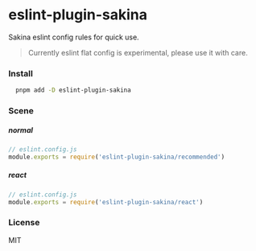# eslint-plugin-sakina

Sakina eslint config rules for quick use.

> Currently eslint flat config is experimental, please use it with care.

### Install

```bash
  pnpm add -D eslint-plugin-sakina
```

### Scene

##### normal

```js
// eslint.config.js
module.exports = require('eslint-plugin-sakina/recommended')
```

##### react

```js
// eslint.config.js
module.exports = require('eslint-plugin-sakina/react')
```

### License

MIT
